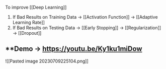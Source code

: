 To improve [[Deep Learning]]
1. If Bad Results on Training Data
	-> [[Activation Function]]
	-> [[Adaptive Learning Rate]] 
2. If Bad Results on Testing Data
	-> [[Early Stopping]]
  -> [[Regularization]]
	-> [[Dropout]]

## \*\*Demo -> https://youtu.be/Ky1ku1miDow
![[Pasted image 20230709225104.png]]